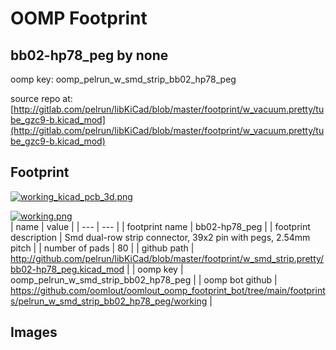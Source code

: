 # OOMP Footprint  
## bb02-hp78_peg  by none  
  
oomp key: oomp_pelrun_w_smd_strip_bb02_hp78_peg  
  
source repo at: [http://gitlab.com/pelrun/libKiCad/blob/master/footprint/w_vacuum.pretty/tube_gzc9-b.kicad_mod](http://gitlab.com/pelrun/libKiCad/blob/master/footprint/w_vacuum.pretty/tube_gzc9-b.kicad_mod)  
## Footprint  
  
[![working_kicad_pcb_3d.png](working_kicad_pcb_3d_600.png)](working_kicad_pcb_3d.png)  
  
[![working.png](working_600.png)](working.png)  
| name | value | 
| --- | --- | 
| footprint name | bb02-hp78_peg | 
| footprint description | Smd dual-row strip connector, 39x2 pin with pegs, 2.54mm pitch | 
| number of pads | 80 | 
| github path | http://github.com/pelrun/libKiCad/blob/master/footprint/w_smd_strip.pretty/bb02-hp78_peg.kicad_mod | 
| oomp key | oomp_pelrun_w_smd_strip_bb02_hp78_peg | 
| oomp bot github | https://github.com/oomlout/oomlout_oomp_footprint_bot/tree/main/footprints/pelrun_w_smd_strip_bb02_hp78_peg/working | 
## Images  
